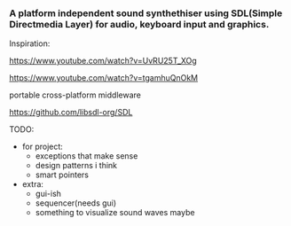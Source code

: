 ### A platform independent sound synthethiser using SDL(Simple Directmedia Layer) for audio, keyboard input and graphics.

Inspiration:

https://www.youtube.com/watch?v=UvRU25T_XOg

https://www.youtube.com/watch?v=tgamhuQnOkM

portable cross-platform middleware

https://github.com/libsdl-org/SDL


TODO:
- for project:
    - exceptions that make sense
    - design patterns i think
    - smart pointers
- extra:
    - gui-ish
    - sequencer(needs gui)
    - something to visualize sound waves maybe